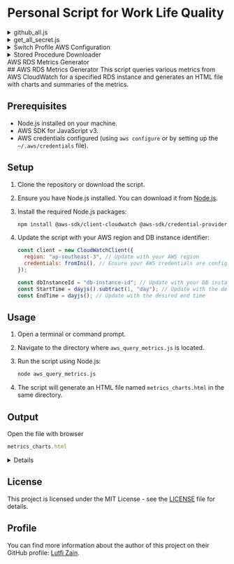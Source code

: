 # Personal Script for Work Life Quality

<details>
<summary>github_all.js</summary>

### GitHub Repository Manager

This script provides an interactive command-line interface (CLI) to manage GitHub repositories. It allows you to clone all repositories from an organization, hard reset all repositories to a specific branch, search repositories with a keyword, list local repositories and perform actions, and search local repositories by keyword and perform actions.

### Prerequisites

- Node.js installed on your machine.
- GitHub CLI (`gh`) installed and authenticated. You can install it from [GitHub CLI](https://cli.github.com/).

### Installation

1. Clone this repository or download the script file `github_all.js`.
2. Ensure you have Node.js installed. You can download it from [Node.js](https://nodejs.org/).
3. Ensure you have GitHub CLI installed and authenticated. You can follow the instructions from [GitHub CLI](https://cli.github.com/).

### Usage

1. Open a terminal or command prompt.
2. Navigate to the directory where `github_all.js` is located.
3. Run the script using Node.js:

```sh
node github_all.js
```

4. Follow the interactive prompts to perform various actions.

### Features

1. Clone all repositories from an organization

- Prompts for the organization name.
- Clones all repositories from the specified organization.
- Hard reset all repositories to a specific branch

2. Prompts for the branch name.

- Hard resets all local repositories in the current directory to the specified branch.
- Search repositories with a keyword

3. Prompts for a keyword.

- Searches for repositories in the specified organization that contain the keyword.
- Optionally clones the found repositories.
- List local repositories and perform actions

4. Lists all local repositories in the current directory.

- Prompts to reset to a specific branch, fetch the latest changes, or remove the node_modules folder.
- Search local repositories by keyword and perform actions

5. Prompts for a keyword.

- Lists local repositories in the current directory that contain the keyword.
- Prompts to reset to a specific branch, fetch the latest changes, or remove the node_modules folder.

6. Exit

- Exits the script.
</details>

<details>
<summary>get_all_secret.js</summary>

### AWS Secrets Manager Retrieval Script

This script retrieves all secrets from AWS Secrets Manager and writes each secret to a separate `.json` file. It provides two methods for retrieving secrets: using the AWS CLI and using the AWS SDK.

### Prerequisites

- Node.js installed on your machine
- AWS CLI installed and configured with appropriate permissions
- AWS SDK for Node.js (`aws-sdk` package)

### Setup

1. Clone the repository or download the script.
2. Ensure you have the necessary AWS credentials configured. You can configure your AWS credentials using the AWS CLI:

   ```sh
   aws configure
   ```

3. Install the required Node.js packages:
   ```sh
   npm install aws-sdk
   ```

### Usage

#### Using AWS CLI

To use the AWS CLI method, uncomment the getAllAWSSecretsWithCli function call at the end of the script and specify the output format ('json' or 'env'):

```javascript
// Uncomment the function you want to use and specify the output format ('json' or 'env')
getAllAWSSecretsWithCli("json");
// getAllAWSSecretsWithCli('env');
// getAllAWSSecretsWithSdk('json');
// getAllAWSSecretsWithSdk('env');
```

#### Using AWS SDK

To use the AWS SDK method, uncomment the getAllAWSSecretsWithSdk function call at the end of the script and specify the output format ('json' or 'env'):

```javascript
// Uncomment the function you want to use and specify the output format ('json' or 'env')
// getAllAWSSecretsWithCli('json');
// getAllAWSSecretsWithCli('env');
// getAllAWSSecretsWithSdk('json');
getAllAWSSecretsWithSdk("env");
```

#### Running The Script

Run the script using Node.js:

```sh
node get_all_secret.js
```

</details>

<details>
<summary>Switch Profile AWS Configuration</summary>
   
### AWS Profile Configuration Guide
Follow step in the [AWS Profile configuration guide](switch%20profile%20aws%20configure.md)

</details>

<details>
<summary>Stored Procedure Downloader</summary>
# Stored Procedure Downloader

This script downloads all stored procedures from a specified MSSQL database and saves them into a folder named after the database. Each stored procedure is saved as a separate `.sql` file.

## Prerequisites

- Node.js installed on your machine.
- Sequelize ORM for Node.js.
- MSSQL database with stored procedures.

## Setup

1. Clone the repository or download the script.
2. Ensure you have Node.js installed. You can download it from [Node.js](https://nodejs.org/).
3. Install the required Node.js packages:

   ```sh
   npm install sequelize
   npm install tedious
   ```

4. Update the database connection configuration in the script with your database credentials:

   ```javascript
   const sequelize = new Sequelize("database", "username", "password", {
     host: "localhost",
     dialect: "mssql",
   });
   ```

## Usage

1. Open a terminal or command prompt.
2. Navigate to the directory where [`download_all_sp.js`](command:_github.copilot.openRelativePath?%5B%7B%22scheme%22%3A%22file%22%2C%22authority%22%3A%22%22%2C%22path%22%3A%22%2FD%3A%2FSiloam%2Fgithub_personal%2Fpersonal-scrypt%2Fdownload_all_sp.js%22%2C%22query%22%3A%22%22%2C%22fragment%22%3A%22%22%7D%2C%223434e071-071a-47e4-8a95-ee7d4a49e829%22%5D "d:\\Siloam\github_personal\personal-scrypt\download_all_sp.js") is located.
3. Run the script using Node.js:

   ```sh
   node download_all_sp.js
   ```

4. The script will create a folder named after the database and save each stored procedure as a separate `.sql` file in that folder.

## Script Details

### download_all_sp.js

This script connects to an MSSQL database, retrieves all stored procedures from the [`dbo`](command:_github.copilot.openSymbolFromReferences?%5B%22%22%2C%5B%7B%22uri%22%3A%7B%22scheme%22%3A%22file%22%2C%22authority%22%3A%22%22%2C%22path%22%3A%22%2FD%3A%2FSiloam%2Fgithub_personal%2Fpersonal-scrypt%2Fdownload_all_sp.js%22%2C%22query%22%3A%22%22%2C%22fragment%22%3A%22%22%7D%2C%22pos%22%3A%7B%22line%22%3A25%2C%22character%22%3A53%7D%7D%5D%2C%223434e071-071a-47e4-8a95-ee7d4a49e829%22%5D "Go to definition") schema, and writes each stored procedure to a separate `.sql` file in a folder named after the database.

### Database Connection Configuration

Update the following section in the script with your database credentials:

```javascript
const sequelize = new Sequelize("database", "username", "password", {
  host: "localhost",
  dialect: "mssql",
});
```

### Folder Creation

The script ensures that a folder named after the database exists in the current directory. If the folder does not exist, it is created.

### Query Stored Procedures

The script queries the `INFORMATION_SCHEMA.ROUTINES` table to retrieve all stored procedures in the [`dbo`](command:_github.copilot.openSymbolFromReferences?%5B%22%22%2C%5B%7B%22uri%22%3A%7B%22scheme%22%3A%22file%22%2C%22authority%22%3A%22%22%2C%22path%22%3A%22%2FD%3A%2FSiloam%2Fgithub_personal%2Fpersonal-scrypt%2Fdownload_all_sp.js%22%2C%22query%22%3A%22%22%2C%22fragment%22%3A%22%22%7D%2C%22pos%22%3A%7B%22line%22%3A25%2C%22character%22%3A53%7D%7D%5D%2C%223434e071-071a-47e4-8a95-ee7d4a49e829%22%5D "Go to definition") schema:

```sql
SELECT ROUTINE_NAME, ROUTINE_DEFINITION
FROM INFORMATION_SCHEMA.ROUTINES
WHERE ROUTINE_TYPE = 'PROCEDURE' AND ROUTINE_SCHEMA = 'dbo'
```

### Write Stored Procedures to Files

Each stored procedure is written to a separate `.sql` file in the folder named after the database. If the [`ROUTINE_DEFINITION`](command:_github.copilot.openSymbolFromReferences?%5B%22%22%2C%5B%7B%22uri%22%3A%7B%22scheme%22%3A%22file%22%2C%22authority%22%3A%22%22%2C%22path%22%3A%22%2FD%3A%2FSiloam%2Fgithub_personal%2Fpersonal-scrypt%2Fdownload_all_sp.js%22%2C%22query%22%3A%22%22%2C%22fragment%22%3A%22%22%7D%2C%22pos%22%3A%7B%22line%22%3A35%2C%22character%22%3A48%7D%7D%5D%2C%223434e071-071a-47e4-8a95-ee7d4a49e829%22%5D "Go to definition") is `NULL`, a placeholder comment `'-- No definition available'` is written to the file.

### Error Handling and Cleanup

Errors are caught and logged. The database connection is closed in the [`finally`](command:_github.copilot.openSymbolFromReferences?%5B%22%22%2C%5B%7B%22uri%22%3A%7B%22scheme%22%3A%22file%22%2C%22authority%22%3A%22%22%2C%22path%22%3A%22%2FD%3A%2FSiloam%2Fgithub_personal%2Fpersonal-scrypt%2Fdownload_all_sp.js%22%2C%22query%22%3A%22%22%2C%22fragment%22%3A%22%22%7D%2C%22pos%22%3A%7B%22line%22%3A43%2C%22character%22%3A6%7D%7D%5D%2C%223434e071-071a-47e4-8a95-ee7d4a49e829%22%5D "Go to definition") block to ensure it is always closed, even if an error occurs.

## Example Output

After running the script, you will find a folder named after the database in the same location as the script. Each stored procedure will be saved as a `.sql` file within this folder:

```
database_name/
├── procedure1.sql
├── procedure2.sql
├── procedure3.sql
...
```

</details>
<summary>AWS RDS Metrics Generator</summary>
## AWS RDS Metrics Generator
This script queries various metrics from AWS CloudWatch for a specified RDS instance and generates an HTML file with charts and summaries of the metrics.

## Prerequisites

- Node.js installed on your machine.
- AWS SDK for JavaScript v3.
- AWS credentials configured (using `aws configure` or by setting up the `~/.aws/credentials` file).

## Setup

1. Clone the repository or download the script.
2. Ensure you have Node.js installed. You can download it from [Node.js](https://nodejs.org/).
3. Install the required Node.js packages:

   ```sh
   npm install @aws-sdk/client-cloudwatch @aws-sdk/credential-provider-ini dayjs
   ```

4. Update the script with your AWS region and DB instance identifier:

   ```javascript
   const client = new CloudWatchClient({
     region: "ap-southeast-3", // Update with your AWS region
     credentials: fromIni(), // Ensure your AWS credentials are configured
   });

   const dbInstanceId = "db-instance-id"; // Update with your DB instance identifier
   const StartTime = dayjs().subtract(1, "day"); // Update with the desired start time
   const EndTime = dayjs(); // Update with the desired end time
   ```

## Usage

1. Open a terminal or command prompt.
2. Navigate to the directory where `aws_query_metrics.js` is located.
3. Run the script using Node.js:

   ```sh
   node aws_query_metrics.js
   ```

4. The script will generate an HTML file named `metrics_charts.html` in the same directory.

## Output
Open the file with browser
```js
metrics_charts.html
```

<details>
</details>

## License

This project is licensed under the MIT License - see the [LICENSE](LICENSE) file for details.

## Profile

You can find more information about the author of this project on their GitHub profile: [Lutfi Zain](https://github.com/lutfi-zain).

